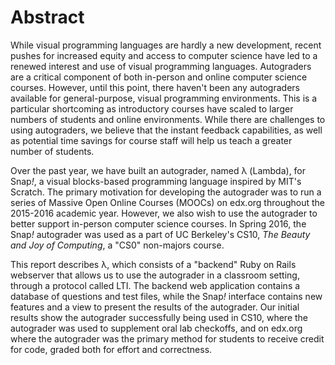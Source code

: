 # Abstract

While visual programming languages are hardly a new development, recent pushes for increased equity and access to computer science have led to a renewed interest and use of visual programming languages. Autograders are a critical component of both in-person and online computer science courses. However, until this point, there haven't been any autograders available for general-purpose, visual programming environments. This is a particular shortcoming as introductory courses have scaled to larger numbers of students and online environments. While there are challenges to using autograders, we believe that the instant feedback capabilities, as well as potential time savings for course staff will help us  teach a greater number of students.

Over the past year, we have built an autograder, named λ (Lambda), for Snap<em>!</em>, a visual blocks-based programming language inspired by MIT's Scratch. The primary motivation for developing the autograder was to run a series of Massive Open Online Courses (MOOCs) on edx.org throughout the 2015-2016 academic year. However, we also wish to use the autograder to better support in-person computer science courses. In Spring 2016, the Snap<em>!</em> autograder was used as a part of UC Berkeley's CS10, <i>_The Beauty and Joy of Computing_</i>, a "CS0" non-majors course.

This report describes λ, which consists of a "backend" Ruby on Rails webserver that allows us to use the autograder in a classroom setting, through a protocol called LTI. The backend web application contains a database of questions and test files, while the Snap<em>!</em> interface contains new features and a view to present the results of the autograder. Our initial results show the autograder successfully being used in CS10, where the autograder was used to supplement oral lab checkoffs, and on edx.org where the autograder was the primary method for students to receive credit for code, graded both for effort and correctness.
